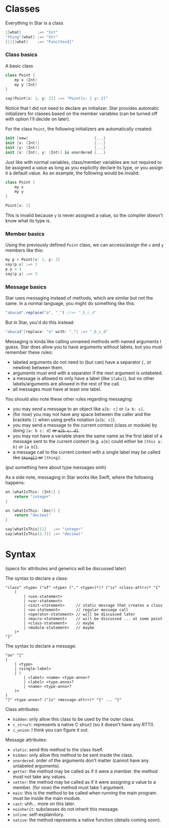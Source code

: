 # Classes

Everything in Star is a class
```swift
1[what]       ;=> "Int"
"thing"[what] ;=> "Str"
{||}[what]    ;=> "Func[Void]"
```

### Class basics

A basic class
```swift
class Point {
	my x (Int)
	my y (Int)
}

say[Point[x: 1, y: 2]] ;=> "Point[x: 1 y: 2]"
```

Notice that I did not need to declare an initializer. Star provides automatic initializers for classes based on the member variables (can be turned off with option I'll decide on later).

For the class `Point`, the following initializers are automatically created:
```swift
init [new]                             {...}
init [x: (Int)]                        {...}
init [y: (Int)]                        {...}
init [x: (Int), y: (Int)] is unordered {...}
```

Just like with normal variables, class/member variables are not required to be assigned a value as long as you explicitly declare its type, or you assign it a default value. As an example, the following would be invalid:
```swift
class Point {
	my x
	my y
}

Point[x: 1]
```

This is invalid because `y` is never assigned a value, so the compiler doesn't know what its type is.

### Member basics

Using the previously defined `Point` class, we can access/assign the `x` and `y` members like this:
```swift
my p = Point[x: 1, y: 2]
say[p.x] ;=> 1
p.y = 3
say[p.y] ;=> 3
```

### Message basics

Star uses messaging instead of methods, which are similar but not the same. In a normal language, you might do something like this:
```js
"abacad".replace("a", "_") //=> "_b_c_d"
```

But in Star, you'd do this instead:
```swift
"abacad"[replace: "a" with: "_"] ;=> "_b_c_d"
```

Messaging is kinda like calling unnamed methods with named arguments I guess. Star does allow you to have arguments without labels, but you must remember these rules:
- labeled arguments do not need to (but can) have a separator (`,` or newline) between them.
- arguments must end with a separator if the next argument is unlabeled.
- a message is allowed to only have a label (like `1[abs]`), but no other labels/arguments are allowed in the rest of the call.
- all messages must have at least one label.

You should also note these other rules regarding messaging:
- you may send a message to an object like `a[b: c]` or `[a b: c]`.
- (for now) you may not have any space between the caller and the brackets `[]` when using prefix notation (`a[b: c]`).
- you may send a message to the current context (class or module) by doing `[a: b c: d]` ~~or `a[b c: d]`~~.
- you may not have a variable share the same name as the first label of a message sent to the current context (e.g. `a[b]` could either be `[this a: b]` or `[a b]`).
- a message call to the current context with a single label may be called like ~~`thing[]` or~~ `[thing]`.

(put something here about type messages smh)

As a side note, messaging in Star works like Swift, where the following happens:
```swift
on [whatIsThis: (Int)] {
	return "integer"
}

on [whatIsThis: (Dec)] {
	return "decimal"
}

say[whatIsThis[1]]   ;=> "integer"
say[whatIsThis[2.3]] ;=> "decimal"
```

# Syntax

(specs for attributes and generics will be discussed later)

The syntax to declare a class:
```less
"class" <type> ("of" <type> ("," <type>)*)? ("is" <class-attr>)* "{"
	(
		| <use-statement>
		| <var-statement>
		| <init-statement>     // static message that creates a class
		| <on-statement>       // regular message call
		| <operator-statement> // will be discussed later
		| <macro-statement>    // will be discussed ... at some point
		| <class-statement>    // maybe
		| <module-statement>   // maybe
	)*
"}"
```

The syntax to declare a message:
```less
"on" "["
(
	| <type>
	| <single-label>
	| (
		| <label> <name> <type-anno>?
		| <label> <type-anno>?
		| <name> <type-anno>?
	)+
)
"]" <type-anno>? ("is" <message-attr>)* "{" ... "}"
```

Class attributes:
- `hidden`: only allow this class to be used by the outer class.
- `c_struct`: represents a native C struct (so it doesn't have any RTTI).
- `c_union`: I think you can figure it out.

Message attributes:
- `static`: send this method to the class itself.
- `hidden`: only allow this method to be sent inside the class.
- `unordered`: order of the arguments don't matter (cannot have any unlabeled arguments).
- `getter`: the method may be called as if it were a member. the method must not take any values.
- `setter`: the method may be called as if it were assigning a value to a member. (for now) the method must take 1 argument.
- `main`: this is the method to be called when running the main program. must be inside the main module.
- `cast`: uhh... more on this later.
- `noinherit`: subclasses do not inherit this message.
- `inline`: self-explainitory.
- `native`: the method represents a native function (details coming soon).
